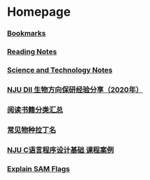 # Homepage

### [Bookmarks](bookmarks/bookmarks)

### [Reading Notes](https://liuyujie0136.github.io/Reading-Notes/)

### [Science and Technology Notes](https://liuyujie0136.github.io/Sci-Tech-Notes/)

### [NJU DII 生物方向保研经验分享（2020年）](notes/DII_Bio2020)

### [阅读书籍分类汇总](notes/books)

### [常见物种拉丁名](notes/latin)

### [NJU C语言程序设计基础 课程案例](notes/c_NJU)

### [Explain SAM Flags](tools/SAM_flag.html)

